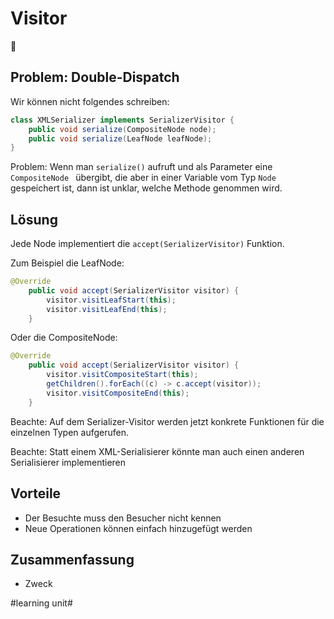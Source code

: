 
# Visitor
👋

## Problem: Double-Dispatch

Wir können nicht folgendes schreiben:

```java
class XMLSerializer implements SerializerVisitor { 
	public void serialize(CompositeNode node);
	public void serialize(LeafNode leafNode);
}
```

Problem: Wenn man `serialize()` aufruft und als Parameter eine `CompositeNode ` übergibt, die aber in einer Variable vom Typ `Node` gespeichert ist, dann ist unklar, welche Methode genommen wird.


## Lösung

Jede Node implementiert die `accept(SerializerVisitor)` Funktion.

Zum Beispiel die LeafNode:
```java
@Override
	public void accept(SerializerVisitor visitor) {
		visitor.visitLeafStart(this);
		visitor.visitLeafEnd(this);
	}

```

Oder die CompositeNode:
```java
@Override
	public void accept(SerializerVisitor visitor) {
		visitor.visitCompositeStart(this);
		getChildren().forEach((c) -> c.accept(visitor));
		visitor.visitCompositeEnd(this);
	}

```

Beachte: Auf dem Serializer-Visitor werden jetzt konkrete Funktionen für die einzelnen Typen aufgerufen.

Beachte: Statt einem XML-Serialisierer könnte man auch einen anderen Serialisierer implementieren

## Vorteile
- Der Besuchte muss den Besucher nicht kennen
- Neue Operationen können einfach hinzugefügt werden

## Zusammenfassung
- Zweck


#learning unit#